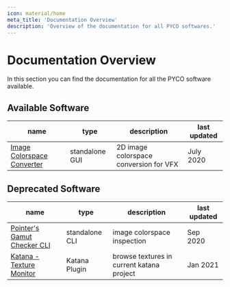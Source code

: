 ```yaml
---
icon: material/home
meta_title: 'Documentation Overview'
description: 'Overview of the documentation for all PYCO softwares.'
---
```


# Documentation Overview

In this section you can find the documentation for all the PYCO software available.

## Available Software

| name                                                                   | type           | description                            | last updated |
|------------------------------------------------------------------------|----------------|----------------------------------------|--------------|
| [Image Colorspace Converter](standalone-colorspace-converter/index.md) | standalone GUI | 2D image colorspace conversion for VFX | July 2020    |


## Deprecated Software


| name                                                        | type           | description                               | last updated |
|-------------------------------------------------------------|----------------|-------------------------------------------|--------------|
| [Pointer's Gamut Checker CLI](pointers-gamut-cli/index.md)  | standalone CLI | image colorspace inspection               | Sep 2020     |
| [Katana - Texture Monitor](katana-texture-monitor/index.md) | Katana Plugin  | browse textures in current katana project | Jan 2021     |


